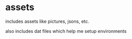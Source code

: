 # assets
includes assets like pictures, jsons, etc.

also includes dat files which help me setup environments
